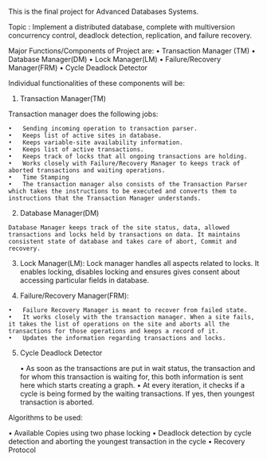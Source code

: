 This is the final project for Advanced Databases Systems.

Topic : Implement a distributed database, complete
with multiversion concurrency control, deadlock detection, replication, and failure recovery. 

Major Functions/Components of Project are:
  •	Transaction Manager (TM)
  •	Database Manager(DM)
  •	Lock Manager(LM)
  •	Failure/Recovery Manager(FRM)
  •	Cycle Deadlock Detector


Individual functionalities of these components will be:

  1.	Transaction Manager(TM)

  Transaction manager does the following jobs:

    •	Sending incoming operation to transaction parser.
    •	Keeps list of active sites in database.
    •	Keeps variable-site availability information.
    •	Keeps list of active transactions.
    •	Keeps track of locks that all ongoing transactions are holding.
    •	Works closely with Failure/Recovery Manager to keeps track of aborted transactions and waiting operations.
    •	Time Stamping
    •	The transaction manager also consists of the Transaction Parser which takes the instructions to be executed and converts them to instructions that the Transaction Manager understands.


  2.	Database Manager(DM)

    Database Manager keeps track of the site status, data, allowed transactions and locks held by transactions on data. It maintains consistent state of database and takes care of abort, Commit and recovery. 

  3.	Lock Manager(LM):
    Lock manager handles all aspects related to locks. It enables locking, disables locking and ensures gives consent about accessing particular fields in database.

  4.	Failure/Recovery Manager(FRM):

    •	Failure Recovery Manager is meant to recover from failed state. 
    •	It works closely with the transaction manager. When a site fails, it takes the list of operations on the site and aborts all the transactions for those operations and keeps a record of it. 
    •	Updates the information regarding transactions and locks.

5.	Cycle Deadlock Detector

    •	As soon as the transactions are put in wait status, the transaction and for whom this transaction is waiting for, this both information is sent here which starts creating a graph.
    •	At every iteration, it checks if a cycle is being formed by the waiting transactions. If yes, then youngest transaction is aborted. 

Algorithms to be used:

  •	Available Copies using two phase locking
  •	Deadlock detection by cycle detection and aborting the youngest transaction in the cycle
  •	Recovery Protocol
